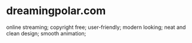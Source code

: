 # dreamingpolar.com
online streaming; copyright free; user-friendly; modern looking; neat and clean design; smooth animation;
